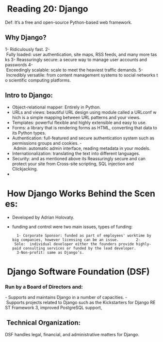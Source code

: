 #  Reading 20: Django


Def: It’s a free and open-source Python-based web framework. 


## Why Django?
1- Ridiculously fast.
2- Fully loaded: user authentication, site maps, RSS feeds, and many more tasks
3- Reassuringly secure: a secure way to manage user accounts and passwords
4- Exceedingly scalable: scale to meet the heaviest traffic demands.
5- Incredibly versatile: from content management systems to social networks to scientific computing platforms.



## Intro to Django: 

- Object-relational mapper: Entirely in Python.
- URLs and views: beautiful URL design using module called a URLconf which is a simple mapping between URL patterns and your views.
- Templates: powerful flexible and highly extensible and easy to use.
- Forms: a library that is rendering forms as HTML, converting that data to its Python types.
- Authentication: full-featured and secure authentication system such as permissions groups and cookies.
- Admin: automatic admin interface, reading metadata in your models.
- Internationalization: translating the text into different languages.
- Security: and as mentioned above its Reassuringly secure and can protect your site from Cross-site scripting, SQL injection and Clickjacking. 
- 

#  How Django Works Behind the Scenes: 


- Developed by Adrian Holovaty.
- funding and control were two main issues, types of funding:
  
        1- Corporate Sponsor: funded as part of employees' worktime by big companies, however licensing can be an issue.        2- Solo:  individual developer either the founders provide highly-paid consulting services or funded by the lead developer. 
        3-Non-profit: same as Django’s.

#  Django Software Foundation (DSF)
### Run by a Board of Directors and: 

- Supports and maintains Django in a number of capacities.
- Supports projects related to Django such as the Kickstarters for Django REST Framework 3, improved PostgreSQL support,


##  Technical Organization: 
DSF handles legal, financial, and administrative matters for Django.